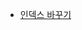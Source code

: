 - <a href="https://school.programmers.co.kr/learn/courses/30/lessons/120895/solution_groups?language=java">인덱스 바꾸기</a>